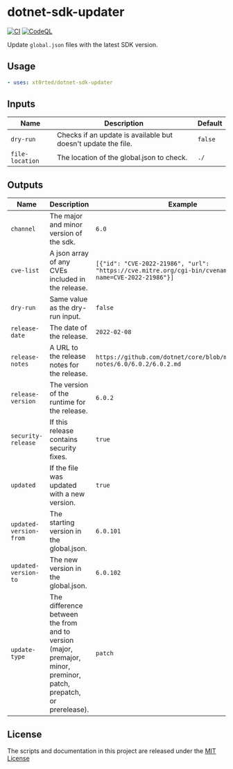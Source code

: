 # dotnet-sdk-updater

[![CI](https://github.com/xt0rted/dotnet-sdk-updater/actions/workflows/ci.yml/badge.svg?branch=main)](https://github.com/xt0rted/dotnet-sdk-updater/actions/workflows/ci.yml)
[![CodeQL](https://github.com/xt0rted/dotnet-sdk-updater/actions/workflows/codeql-analysis.yml/badge.svg?branch=main)](https://github.com/xt0rted/dotnet-sdk-updater/actions/workflows/codeql-analysis.yml)

Update `global.json` files with the latest SDK version.

## Usage

<!-- start example -->
```yaml
- uses: xt0rted/dotnet-sdk-updater
```
<!-- end example -->

## Inputs

<!-- start inputs -->
Name | Description | Default
-- | -- | --
`dry-run` | Checks if an update is available but doesn't update the file. | `false`
`file-location` | The location of the global.json to check. | `./`
<!-- end inputs -->

## Outputs

<!-- start outputs -->
Name | Description | Example
-- | -- | --
`channel` | The major and minor version of the sdk. | `6.0`
`cve-list` | A json array of any CVEs included in the release. | `[{"id": "CVE-2022-21986", "url": "https://cve.mitre.org/cgi-bin/cvename.cgi?name=CVE-2022-21986"}]`
`dry-run` | Same value as the dry-run input. | `false`
`release-date` | The date of the release. | `2022-02-08`
`release-notes` | A URL to the release notes for the release. | `https://github.com/dotnet/core/blob/main/release-notes/6.0/6.0.2/6.0.2.md`
`release-version` | The version of the runtime for the release. | `6.0.2`
`security-release` | If this release contains security fixes. | `true`
`updated` | If the file was updated with a new version. | `true`
`updated-version-from` | The starting version in the global.json. | `6.0.101`
`updated-version-to` | The new version in the global.json. | `6.0.102`
`update-type` | The difference between the from and to version (major, premajor, minor, preminor, patch, prepatch, or prerelease). | `patch`
<!-- end outputs -->

## License

The scripts and documentation in this project are released under the [MIT License](LICENSE)
